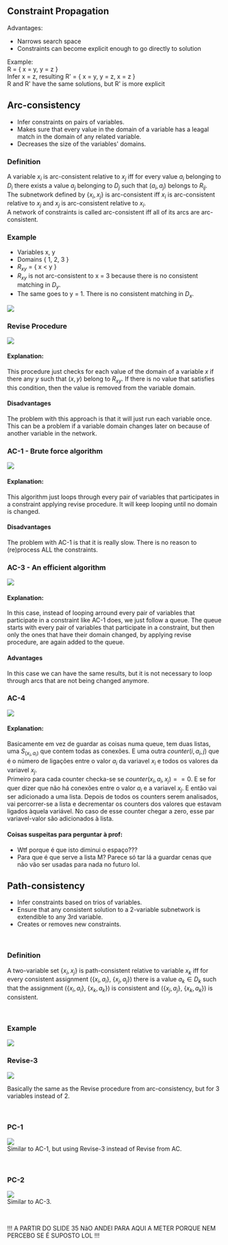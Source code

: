## Constraint Propagation

Advantages:
- Narrows search space
- Constraints can become explicit enough to go directly to solution

Example:<br>
R = { x = y, y = z }<br>
Infer x = z, resulting R' = { x = y, y = z, x = z }<br>
R and R' have the same solutions, but R' is more explicit

## Arc-consistency

- Infer constraints on pairs of variables.
- Makes sure that every value in the domain of a variable has a leagal match in the domain of any related variable. 
- Decreases the size of the variables' domains.

### Definition

A variable $x_i$ is arc-consistent relative to $x_j$ iff for every value $a_i$ belonging to $D_i$ there exists a value $a_j$ belonging to $D_j$ such that $(a_i, a_j)$ belongs to $R_{ij}$.<br>
The subnetwork defined by {$x_i, x_j$} is arc-consistent iff $x_i$ is arc-consistent relative to $x_j$ and $x_j$ is arc-consistent relative to $x_i$.<br>
A network of constraints is called arc-consistent iff all of its arcs are arc-consistent.

### Example
- Variables x, y
- Domains { 1, 2, 3 }
- $R_{xy}$ = { x < y }
- $R_{xy}$ is not arc-consistent to x = 3 because there is no consistent matching in $D_y$.
- The same goes to y = 1. There is no consistent matching in $D_x$.

<img src="Imagens/Aula3 Arc-consistency.png">

### Revise Procedure

<img src="Imagens/Aula3 Revise Procedure.png">

#### Explanation:
This procedure just checks for each value of the domain of a variable $x$ if there any $y$ such that $(x, y)$ belong to $R_{xy}$. If there is no value that satisfies this condition, then the value is removed from the variable domain.

#### Disadvantages
The problem with this approach is that it will just run each variable once. This can be a problem if a variable domain changes later on because of another variable in the network.

### AC-1 - Brute force algorithm

<img src="Imagens/Aula3 AC-1.png">

#### Explanation:
This algorithm just loops through every pair of variables that participates in a constraint applying revise procedure. It will keep looping until no domain is changed.

#### Disadvantages
The problem with AC-1 is that it is really slow. There is no reason to (re)process ALL the constraints.

### AC-3 - An efficient algorithm

<img src="Imagens/Aula3 AC-3.png">

#### Explanation:
In this case, instead of looping arround every pair of variables that participate in a constraint like AC-1 does, we just follow a queue. The queue starts with every pair of variables that participate in a constraint, but then only the ones that have their domain changed, by applying revise procedure, are again added to the queue.

#### Advantages
In this case we can have the same results, but it is not necessary to loop through arcs that are not being changed anymore.

### AC-4

<img src="Imagens/Aula3 AC-4.png">

#### Explanation:
Basicamente em vez de guardar as coisas numa queue, tem duas listas, uma $S_{(x_i,a_i)}$ que contem todas as conexões. E uma outra $counter(i, a_i, j)$ que é o número de ligações entre o valor $a_i$ da variavel $x_i$ e todos os valores da variavel $x_j$.<br>
Primeiro para cada counter checka-se se $counter(x_i, a_i, x_j) == 0$. E se for quer dizer que não há conexões entre o valor $a_i$ e a variavel $x_j$. E então vai ser adicionado a uma lista. Depois de todos os counters serem analisados, vai percorrer-se a lista e decrementar os counters dos valores que estavam ligados àquela variável. No caso de esse counter chegar a zero, esse par variavel-valor são adicionados à lista.  

#### Coisas suspeitas para perguntar à prof:
- Wtf porque é que isto diminui o espaço???
- Para que é que serve a lista M? Parece só tar lá a guardar cenas que não vão ser usadas para nada no futuro lol.


## Path-consistency

- Infer constraints based on trios of variables.
- Ensure that any consistent solution to a 2-variable subnetwork is extendible to any 3rd variable.
- Creates or removes new constraints.

<br>

### Definition

A two-variable set {$x_i,x_j$} is path-consistent relative to variable $x_k$ iff for every consistent assignment ({$x_i, a_i$}, {$x_j, a_j$}) there is a value $a_k \in D_k$ such that the assignment ({$x_i, a_i$}, {$x_k, a_k$}) is consistent and ({$x_j, a_j$}, {$x_k, a_k$}) is consistent.

<br>

### Example

<img src="Imagens/Aula3 PC Example.png">

<br>

### Revise-3

<img src="Imagens/Aula3 Revise-3.png">

Basically the same as the Revise procedure from arc-consistency, but for 3 variables instead of 2.

<br>

### PC-1

<img src="Imagens/Aula3 PC-1.png"><br>
Similar to AC-1, but using Revise-3 instead of Revise from AC.

<br>

### PC-2

<img src="Imagens/Aula3 PC-2.png"><br>
Similar to AC-3.

<br>

!!! A PARTIR DO SLIDE 35 NãO ANDEI PARA AQUI A METER PORQUE NEM PERCEBO SE É SUPOSTO LOL !!!